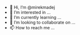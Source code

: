 - 👋 Hi, I’m @mirekmadej
- 👀 I’m interested in ...
- 🌱 I’m currently learning ...
- 💞️ I’m looking to collaborate on ...
- 📫 How to reach me ...

<!---
mirekmadej/mirekmadej is a ✨ special ✨ repository because its `README.md` (this file) appears on your GitHub profile.
You can click the Preview link to take a look at your changes.
--->
